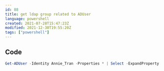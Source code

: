 ```yaml
---
id: 88
title: get ldap group related to ADUser
language: powershell
created: 2021-07-28T15:47:23Z
modified: 2021-12-30T19:55:20Z
tags: ["powershell"]
---
```


## Code

```powershell
Get-ADUser -Identity Annie_Tran -Properties * | Select -ExpandProperty MemberOf
```

<!-- end -->

